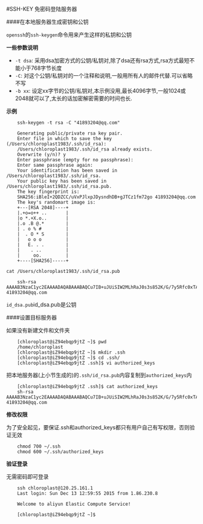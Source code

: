 #SSH-KEY 免密码登陆服务器

####在本地服务器生成密钥和公钥

`openssh`的`ssh-keygen`命令用来产生这样的私钥和公钥

**一些参数说明**

* `-t dsa`: 采用dsa加密方式的公钥/私钥对,除了dsa还有rsa方式,rsa方式最短不能小于768字节长度
* `-C`: 对这个公钥/私钥对的一个注释和说明,一般用所有人的邮件代替.可以省略不写
* `-b xx`: 设定xx字节的公钥/私钥对,本示例没用,最长4096字节,一般1024或2048就可以了,太长的话加密解密需要的时间也长.

**示例**
	
		ssh-keygen -t rsa -C "41893204@qq.com"

		Generating public/private rsa key pair.
		Enter file in which to save the key (/Users/chloroplast1983/.ssh/id_rsa):
		/Users/chloroplast1983/.ssh/id_rsa already exists.
		Overwrite (y/n)? y
		Enter passphrase (empty for no passphrase):
		Enter same passphrase again:
		Your identification has been saved in /Users/chloroplast1983/.ssh/id_rsa.
		Your public key has been saved in /Users/chloroplast1983/.ssh/id_rsa.pub.
		The key fingerprint is:
		SHA256:iBleI+2QDZCC/uVxPJlxpJDysndhDB+gJTCz1fm72go 41893204@qq.com
		The key's randomart image is:
		+---[RSA 2048]----+
		|.+o=o++ ..       |
		|o *.+X.o..       |
		|.o .B @.*        |
		| . o % #         |
		|  . O * S        |
		|   o o o         |
		|   E. . .        |
		|    . ..         |
		|     oo.         |
		+----[SHA256]-----+
		
`cat /Users/chloroplast1983/.ssh/id_rsa.pub`

		ssh-rsa AAAAB3NzaC1yc2EAAAADAQABAAABAQCu7IB+uJUiSIW2MLhRaJ0s3s852K/G/7y5Rfc0xTAYuGu2+5CAzEOkzlNsSbOLx/Lkg3V+Dy5dkUT8rH3UtOr/oN+Hg0H5XXLn4JPqnMvWaQuks5fe++dsXm4QJJ+DHywsJZjkpYqElKpDjb5bj6vCMiSZYhal4iQZcyJ4KBEuYrOAiP4dx9f7yjIW3AZmYEmT2doJo/SYd7jKufBgg33e+TFKzuGVQZlGV5TuOMPcUudZj5nJz7eNre3db8bIaFfi2c/qiRKZlzGNwpxQm7Io+Tl5yP1Y6GmqlxwC+cWkc4pn0m3tLKwWgAV7FH7GfMUG5ChZYCDrUH7HQgsfXTaJ 41893204@qq.com
		
`id_dsa.pub`id_dsa.pub是公钥

####设置目标服务器

如果没有新建文件和文件夹

		[chloroplast@iZ94ebqp9jtZ ~]$ pwd
		/home/chloroplast
		[chloroplast@iZ94ebqp9jtZ ~]$ mkdir .ssh
		[chloroplast@iZ94ebqp9jtZ ~]$ cd .ssh/
		[chloroplast@iZ94ebqp9jtZ .ssh]$ vi authorized_keys
		
把本地服务器(上小节生成的)的`.ssh/id_rsa.pub`内容复制到`authorized_keys`内

		[chloroplast@iZ94ebqp9jtZ .ssh]$ cat authorized_keys
		sh-rsa AAAAB3NzaC1yc2EAAAADAQABAAABAQCu7IB+uJUiSIW2MLhRaJ0s3s852K/G/7y5Rfc0xTAYuGu2+5CAzEOkzlNsSbOLx/Lkg3V+Dy5dkUT8rH3UtOr/oN+Hg0H5XXLn4JPqnMvWaQuks5fe++dsXm4QJJ+DHywsJZjkpYqElKpDjb5bj6vCMiSZYhal4iQZcyJ4KBEuYrOAiP4dx9f7yjIW3AZmYEmT2doJo/SYd7jKufBgg33e+TFKzuGVQZlGV5TuOMPcUudZj5nJz7eNre3db8bIaFfi2c/qiRKZlzGNwpxQm7Io+Tl5yP1Y6GmqlxwC+cWkc4pn0m3tLKwWgAV7FH7GfMUG5ChZYCDrUH7HQgsfXTaJ 41893204@qq.com
		
**修改权限**

为了安全起见，要保证.ssh和authorized_keys都只有用户自己有写权限，否则验证无效

		chmod 700 ~/.ssh
		chmod 600 ~/.ssh/authorized_keys		
		
**验证登录**

无需密码即可登录

		ssh chloroplast@120.25.161.1
		Last login: Sun Dec 13 12:59:55 2015 from 1.86.230.8
		
		Welcome to aliyun Elastic Compute Service!
		
		[chloroplast@iZ94ebqp9jtZ ~]$
